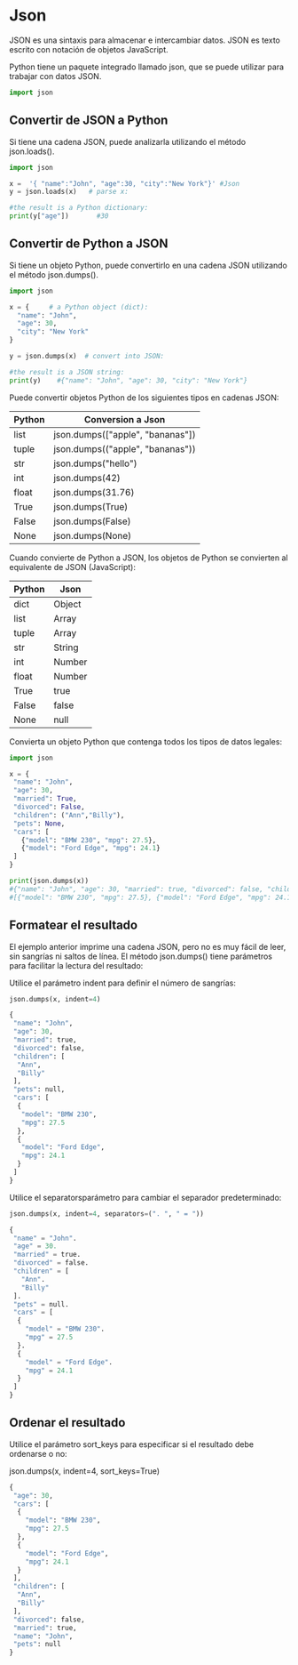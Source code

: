 # Json
JSON es una sintaxis para almacenar e intercambiar datos.
JSON es texto escrito con notación de objetos JavaScript.

Python tiene un paquete integrado llamado json, que se puede utilizar para trabajar con datos JSON.
```python
import json
```
## Convertir de JSON a Python
Si tiene una cadena JSON, puede analizarla utilizando el método json.loads().
```python 
import json

x =  '{ "name":"John", "age":30, "city":"New York"}' #Json 
y = json.loads(x)   # parse x:

#the result is a Python dictionary:
print(y["age"])       #30
```
## Convertir de Python a JSON
Si tiene un objeto Python, puede convertirlo en una cadena JSON utilizando el método json.dumps().
```python
import json

x = {     # a Python object (dict):
  "name": "John",
  "age": 30,
  "city": "New York"
}

y = json.dumps(x)  # convert into JSON:

#the result is a JSON string:
print(y)    #{"name": "John", "age": 30, "city": "New York"}
```
Puede convertir objetos Python de los siguientes tipos en cadenas JSON:

| Python   | Conversion a Json      |
| -------- | ---------------------- |
| list | json.dumps(["apple", "bananas"])|
| tuple | json.dumps(("apple", "bananas"))|
| str | json.dumps("hello")|
| int | json.dumps(42)|
| float | json.dumps(31.76)|
| True | json.dumps(True)|
| False | json.dumps(False) |
| None | json.dumps(None)|

Cuando convierte de Python a JSON, los objetos de Python se convierten al equivalente de JSON (JavaScript):

| Python   | Json      |
| -------- | --------- |
| dict | Object|
| list | Array|
| tuple | Array|
| str | String|
| int | Number|
| float | Number|
| True | true|
| False | false|
| None | null|

Convierta un objeto Python que contenga todos los tipos de datos legales:
```python
import json

x = {
 "name": "John",
 "age": 30,
 "married": True,
 "divorced": False,
 "children": ("Ann","Billy"),
 "pets": None,
 "cars": [
   {"model": "BMW 230", "mpg": 27.5},
   {"model": "Ford Edge", "mpg": 24.1}
 ]
}

print(json.dumps(x))
#{"name": "John", "age": 30, "married": true, "divorced": false, "children": ["Ann","Billy"], "pets": null, "cars":
#[{"model": "BMW 230", "mpg": 27.5}, {"model": "Ford Edge", "mpg": 24.1}]}
```
## Formatear el resultado
El ejemplo anterior imprime una cadena JSON, pero no es muy fácil de leer, sin sangrías ni saltos de línea.
El método json.dumps() tiene parámetros para facilitar la lectura del resultado:

Utilice el parámetro indent para definir el número de sangrías:
```python
json.dumps(x, indent=4)

{
 "name": "John",
 "age": 30,
 "married": true,
 "divorced": false,
 "children": [
  "Ann",
  "Billy"
 ],
 "pets": null,
 "cars": [
  {
   "model": "BMW 230",
   "mpg": 27.5
  },
  {
   "model": "Ford Edge",
   "mpg": 24.1
  }
 ]
}
```
Utilice el separatorsparámetro para cambiar el separador predeterminado:
```python
json.dumps(x, indent=4, separators=(". ", " = "))

{
 "name" = "John".
 "age" = 30.
 "married" = true.
 "divorced" = false.
 "children" = [
   "Ann".
   "Billy"
 ].
 "pets" = null.
 "cars" = [
  {
    "model" = "BMW 230".
    "mpg" = 27.5
  }.
  {
    "model" = "Ford Edge".
    "mpg" = 24.1
  }
 ]
}
```
## Ordenar el resultado
Utilice el parámetro sort_keys para especificar si el resultado debe ordenarse o no:

json.dumps(x, indent=4, sort_keys=True)
```python
{
 "age": 30,
 "cars": [
  {
    "model": "BMW 230",
    "mpg": 27.5
  },
  {
    "model": "Ford Edge",
    "mpg": 24.1
  }
 ],
 "children": [
  "Ann",
  "Billy"
 ],
 "divorced": false,
 "married": true,
 "name": "John",
 "pets": null
}
```